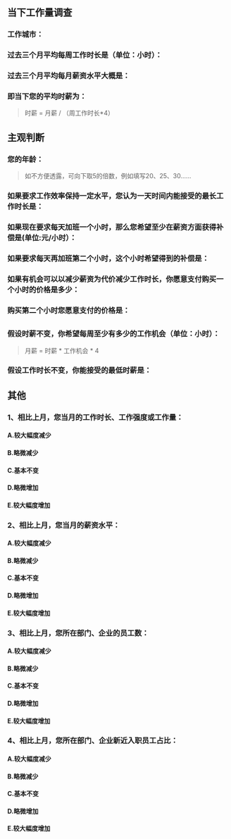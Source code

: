 
## 当下工作量调查
### 工作城市：
### 过去三个月平均每周工作时长是（单位：小时）：
### 过去三个月平均每月薪资水平大概是：
### 即当下您的平均时薪为：
>时薪 = 月薪 / （周工作时长*4）
## 主观判断
### 您的年龄：
>如不方便透露，可向下取5的倍数，例如填写20、25、30......
### 如果要求工作效率保持一定水平，您认为一天时间内能接受的最长工作时长是：
### 如果现在要求每天加班一个小时，那么您希望至少在薪资方面获得补偿是(单位:元/小时）：
### 如果要求每天再加班第二个小时，这个小时希望得到的补偿是：
### 如果有机会可以以减少薪资为代价减少工作时长，你愿意支付购买一个小时的价格是多少：
### 购买第二个小时您愿意支付的价格是：
##
### 假设时薪不变，你希望每周至少有多少的工作机会（单位：小时）：
>月薪 = 时薪 * 工作机会 * 4
### 假设工作时长不变，你能接受的最低时薪是：
## 其他
### 1、相比上月，您当月的工作时长、工作强度或工作量：
#### A.较大幅度减少
#### B.略微减少
#### C.基本不变
#### D.略微增加
#### E.较大幅度增加
### 2、相比上月，您当月的薪资水平：
#### A.较大幅度减少
#### B.略微减少
#### C.基本不变
#### D.略微增加
#### E.较大幅度增加
### 3、相比上月，您所在部门、企业的员工数：
#### A.较大幅度减少
#### B.略微减少
#### C.基本不变
#### D.略微增加
#### E.较大幅度增加
### 4、相比上月，您所在部门、企业新近入职员工占比：
#### A.较大幅度减少
#### B.略微减少
#### C.基本不变
#### D.略微增加
#### E.较大幅度增加



